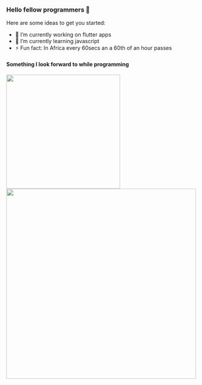 ### Hello fellow programmers 👋



Here are some ideas to get you started:

- 🔭 I’m currently working on flutter apps
- 🌱 I’m currently learning javascript
- ⚡ Fun fact: In Africa every 60secs an a 60th of an hour passes

#### Something I look forward to while programming

<img src="https://media1.tenor.com/images/963dbf83410067b8216bf3fbeec50874/tenor.gif?itemid=5012719" width="300" >
<img src="https://github-readme-stats.vercel.app/api?username=VRedBull&&show_icons=true&title_color=15ff00&icon_color=cc00ff&text_color=ffffff&bg_color=000000" width="500">
<!--
**VRedBull/VRedBull** is a ✨ _special_ ✨ repository because its `README.md` (this file) appears on your GitHub profile.

- 👯 I’m looking to collaborate on ...
- 🤔 I’m looking for help with ...
- 💬 Ask me about ...
- 📫 How to reach me: ...
- 😄 Pronouns: ...

-->
